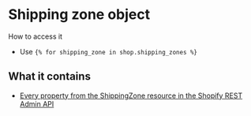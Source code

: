 # Shipping zone object

How to access it

* Use `{% for shipping_zone in shop.shipping_zones %}` 

## What it contains

* [Every property from the ShippingZone resource in the Shopify REST Admin API](https://shopify.dev/docs/admin-api/rest/reference/store-properties/shippingzone)

